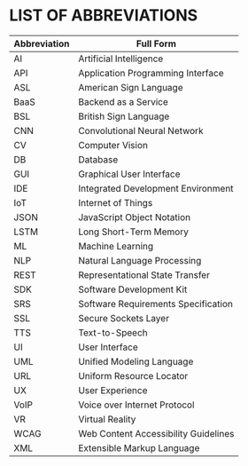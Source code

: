 # LIST OF ABBREVIATIONS

| Abbreviation | Full Form |
|-------------|----------|
| AI | Artificial Intelligence |
| API | Application Programming Interface |
| ASL | American Sign Language |
| BaaS | Backend as a Service |
| BSL | British Sign Language |
| CNN | Convolutional Neural Network |
| CV | Computer Vision |
| DB | Database |
| GUI | Graphical User Interface |
| IDE | Integrated Development Environment |
| IoT | Internet of Things |
| JSON | JavaScript Object Notation |
| LSTM | Long Short-Term Memory |
| ML | Machine Learning |
| NLP | Natural Language Processing |
| REST | Representational State Transfer |
| SDK | Software Development Kit |
| SRS | Software Requirements Specification |
| SSL | Secure Sockets Layer |
| TTS | Text-to-Speech |
| UI | User Interface |
| UML | Unified Modeling Language |
| URL | Uniform Resource Locator |
| UX | User Experience |
| VoIP | Voice over Internet Protocol |
| VR | Virtual Reality |
| WCAG | Web Content Accessibility Guidelines |
| XML | Extensible Markup Language |
